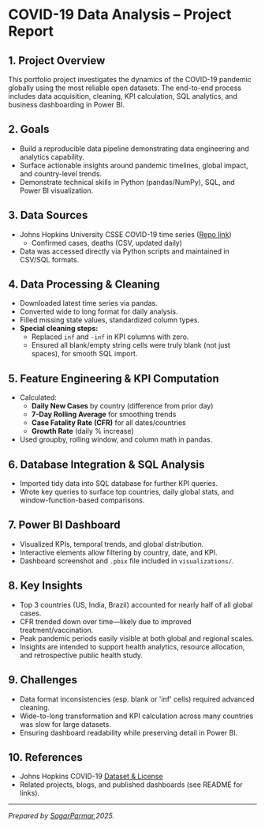 # COVID-19 Data Analysis – Project Report

## 1. Project Overview

This portfolio project investigates the dynamics of the COVID-19 pandemic globally using the most reliable open datasets. The end-to-end process includes data acquisition, cleaning, KPI calculation, SQL analytics, and business dashboarding in Power BI.

## 2. Goals

- Build a reproducible data pipeline demonstrating data engineering and analytics capability.
- Surface actionable insights around pandemic timelines, global impact, and country-level trends.
- Demonstrate technical skills in Python (pandas/NumPy), SQL, and Power BI visualization.

## 3. Data Sources

- Johns Hopkins University CSSE COVID-19 time series ([Repo link](https://github.com/CSSEGISandData/COVID-19))
  - Confirmed cases, deaths (CSV, updated daily)
- Data was accessed directly via Python scripts and maintained in CSV/SQL formats.

## 4. Data Processing & Cleaning

- Downloaded latest time series via pandas.
- Converted wide to long format for daily analysis.
- Filled missing state values, standardized column types.
- **Special cleaning steps:**  
    - Replaced `inf` and `-inf` in KPI columns with zero.
    - Ensured all blank/empty string cells were truly blank (not just spaces), for smooth SQL import.

## 5. Feature Engineering & KPI Computation

- Calculated:
    - **Daily New Cases** by country (difference from prior day)
    - **7-Day Rolling Average** for smoothing trends
    - **Case Fatality Rate (CFR)** for all dates/countries
    - **Growth Rate** (daily % increase)
- Used groupby, rolling window, and column math in pandas.

## 6. Database Integration & SQL Analysis

- Imported tidy data into SQL database for further KPI queries.
- Wrote key queries to surface top countries, daily global stats, and window-function-based comparisons.

## 7. Power BI Dashboard

- Visualized KPIs, temporal trends, and global distribution.
- Interactive elements allow filtering by country, date, and KPI.
- Dashboard screenshot and `.pbix` file included in `visualizations/`.

## 8. Key Insights

- Top 3 countries (US, India, Brazil) accounted for nearly half of all global cases.
- CFR trended down over time—likely due to improved treatment/vaccination.
- Peak pandemic periods easily visible at both global and regional scales.
- Insights are intended to support health analytics, resource allocation, and retrospective public health study.

## 9. Challenges

- Data format inconsistencies (esp. blank or 'inf' cells) required advanced cleaning.
- Wide-to-long transformation and KPI calculation across many countries was slow for large datasets.
- Ensuring dashboard readability while preserving detail in Power BI.

## 10. References

- Johns Hopkins COVID-19 [Dataset & License](https://github.com/CSSEGISandData/COVID-19/blob/master/LICENSE)
- Related projects, blogs, and published dashboards (see README for links).

---

*Prepared by [SagarParmar](https://github.com/SagarParmar101),2025.*
